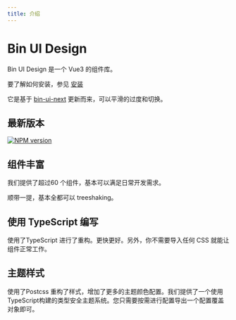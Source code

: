 ```yaml
---
title: 介绍
---
```


<b-back-top></b-back-top>

# Bin UI Design

Bin UI Design 是一个 Vue3 的组件库。

要了解如何安装，参见 [安装](/docs/installation.html)

它是基于 [bin-ui-next](https://wangbin3162.github.io/bin-ui-next/#/guide) 更新而来，可以平滑的过度和切换。

## 最新版本

[![NPM version](https://img.shields.io/npm/v/bin-ui-design.svg)](https://www.npmjs.com/package/bin-ui-design)

## 组件丰富

我们提供了超过60 个组件，基本可以满足日常开发需求。

顺带一提，基本全都可以 treeshaking。

## 使用 TypeScript 编写

使用了TypeScript 进行了重构。更快更好。另外，你不需要导入任何 CSS 就能让组件正常工作。

## 主题样式

使用了Postcss 重构了样式，增加了更多的主题颜色配置。我们提供了一个使用TypeScript构建的类型安全主题系统。您只需要按需进行配置导出一个配置覆盖对象即可。
